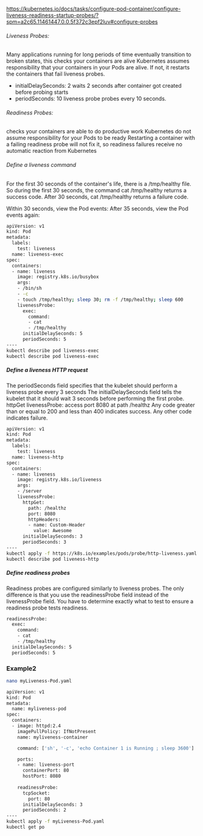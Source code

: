 https://kubernetes.io/docs/tasks/configure-pod-container/configure-liveness-readiness-startup-probes/?spm=a2c65.11461447.0.0.5f372c3epf2luv#configure-probes


###### Liveness Probes:
Many applications running for long periods of time eventually transition to broken states, this checks your containers are alive
Kubernetes assumes responsibility that your containers in your Pods are alive. If not, it restarts the containers that fail liveness probes.

- initialDelaySeconds: 2 waits 2 seconds after container got created before probing starts
- periodSeconds: 10 liveness probe probes every 10 seconds.

###### Readiness Probes:
checks your containers are able to do productive work
Kubernetes do not assume responsibility for your Pods to be ready
Restarting a container with a failing readiness probe will not fix it, so readiness failures receive no automatic reaction from Kubernetes

###### Define a liveness command
For the first 30 seconds of the container's life, there is a /tmp/healthy file. So during the first 30 seconds, the command cat /tmp/healthy returns a success code. After 30 seconds, cat /tmp/healthy returns a failure code.

Within 30 seconds, view the Pod events:
After 35 seconds, view the Pod events again:
``````sh
apiVersion: v1
kind: Pod
metadata:
  labels:
    test: liveness
  name: liveness-exec
spec:
  containers:
  - name: liveness
    image: registry.k8s.io/busybox
    args:
    - /bin/sh
    - -c
    - touch /tmp/healthy; sleep 30; rm -f /tmp/healthy; sleep 600
    livenessProbe:
      exec:
        command:
        - cat
        - /tmp/healthy
      initialDelaySeconds: 5
      periodSeconds: 5
----
kubectl describe pod liveness-exec
kubectl describe pod liveness-exec

``````
##### Define a liveness HTTP request
The periodSeconds field specifies that the kubelet should perform a liveness probe every 3 seconds
 The initialDelaySeconds field tells the kubelet that it should wait 3 seconds before performing the first probe.
 httpGet livenessProbe: access port 8080 at path /healthz
 Any code greater than or equal to 200 and less than 400 indicates success. Any other code indicates failure.

``````sh
apiVersion: v1
kind: Pod
metadata:
  labels:
    test: liveness
  name: liveness-http
spec:
  containers:
  - name: liveness
    image: registry.k8s.io/liveness
    args:
    - /server
    livenessProbe:
      httpGet:
        path: /healthz
        port: 8080
        httpHeaders:
        - name: Custom-Header
          value: Awesome
      initialDelaySeconds: 3
      periodSeconds: 3
----
kubectl apply -f https://k8s.io/examples/pods/probe/http-liveness.yaml
kubectl describe pod liveness-http
``````

##### Define readiness probes
Readiness probes are configured similarly to liveness probes. The only difference is that you use the readinessProbe field instead of the livenessProbe field.
You have to determine exactly what to test to ensure a readiness probe tests readiness.



``````sh
readinessProbe:
  exec:
    command:
    - cat
    - /tmp/healthy
  initialDelaySeconds: 5
  periodSeconds: 5

``````

### Example2
``````sh
nano myLiveness-Pod.yaml

apiVersion: v1
kind: Pod
metadata:
  name: myliveness-pod
spec:
  containers:
  - image: httpd:2.4
    imagePullPolicy: IfNotPresent
    name: myliveness-container

    command: ['sh', '-c', 'echo Container 1 is Running ; sleep 3600']

    ports:
    - name: liveness-port
      containerPort: 80
      hostPort: 8080
    
    readinessProbe:
      tcpSocket:
        port: 80
      initialDelaySeconds: 3
      periodSeconds: 2
----
kubectl apply -f myLiveness-Pod.yaml
kubectl get po
``````
